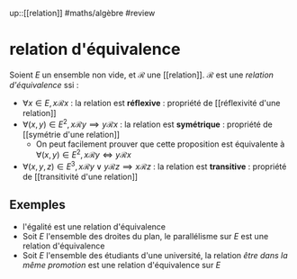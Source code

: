up::[[relation]]
#maths/algèbre #review 
# relation d'équivalence
Soient $E$ un ensemble non vide, et $\mathscr R$ une [[relation]].
$\mathscr R$ est une _relation d'équivalence_ ssi :
 - $\forall x\in E, x\mathscr Rx$ : la relation est **réflexive** : propriété de [[réflexivité d'une relation]]
 - $\forall (x, y)\in E^2, x\mathscr Ry\implies y\mathscr Rx$ : la relation est **symétrique** : propriété de [[symétrie d'une relation]]
     - On peut facilement prouver que cette proposition est équivalente à $\forall (x,y)\in E^2, x\mathscr Ry \iff y\mathscr Rx$
 - $\forall (x,y,z)\in E^3, x\mathscr Ry \vee y\mathscr Rz \implies x\mathscr Rz$ : la relation est **transitive** : propriété de [[transitivité d'une relation]]

## Exemples
 - l'égalité est une relation d'équivalence
 - Soit $E$ l'ensemble des droites du plan, le parallélisme sur $E$ est une relation d'équivalence
 - Soit $E$ l'ensemble des étudiants d'une université, la relation _être dans la même promotion_ est une relation d'équivalence sur $E$
